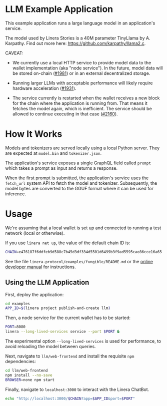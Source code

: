 <!-- cargo-rdme start -->

# LLM Example Application

This example application runs a large language model in an application's service.

The model used by Linera Stories is a 40M parameter TinyLlama by A. Karpathy. Find out more here:
<https://github.com/karpathy/llama2.c>.

CAVEAT:

* We currently use a local HTTP service to provide model data to the wallet
  implementation (aka "node service"). In the future, model data will be stored on-chain
  ([#1981](https://github.com/linera-io/linera-protocol/issues/1981)) or in an external
  decentralized storage.

* Running larger LLMs with acceptable performance will likely require hardware acceleration ([#1931](https://github.com/linera-io/linera-protocol/issues/1931)).

* The service currently is restarted when the wallet receives a new block for the chain where the
  application is running from. That means it fetches the model again, which is inefficient. The
  service should be allowed to continue executing in that case
  ([#2160](https://github.com/linera-io/linera-protocol/issues/2160)).


# How It Works

Models and tokenizers are served locally using a local Python server. They are expected
at `model.bin` and `tokenizer.json`.

The application's service exposes a single GraphQL field called `prompt` which takes a prompt
as input and returns a response.

When the first prompt is submitted, the application's service uses the `fetch_url`
system API to fetch the model and tokenizer. Subsequently, the model bytes are converted
to the GGUF format where it can be used for inference.

# Usage

We're assuming that a local wallet is set up and connected to running a test network
(local or otherwise).

If you use `linera net up`, the value of the default chain ID is:
```bash
CHAIN=e476187f6ddfeb9d588c7b45d3df334d5501d6499b3f9ad5595cae86cce16a65
```

See the file `linera-protocol/examples/fungible/README.md` or the [online developer
manual](https://linera.dev) for instructions.

## Using the LLM Application

First, deploy the application:
```bash
cd examples
APP_ID=$(linera project publish-and-create llm)
```

Then, a node service for the current wallet has to be started:

```bash
PORT=8080
linera --long-lived-services service --port $PORT &
 ```

The experimental option `--long-lived-services` is used for performance, to avoid
reloading the model between queries.

Next, navigate to `llm/web-frontend` and install the requisite `npm`
dependencies:

```bash
cd llm/web-frontend
npm install --no-save
BROWSER=none npm start
```

Finally, navigate to `localhost:3000` to interact with the Linera ChatBot.
```bash
echo "http://localhost:3000/$CHAIN?app=$APP_ID&port=$PORT"
```

<!-- cargo-rdme end -->
